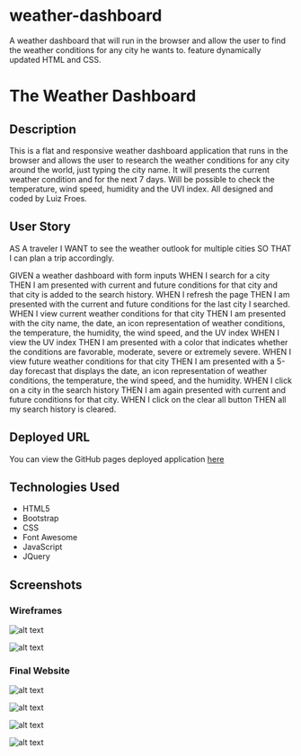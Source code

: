 # weather-dashboard

A weather dashboard that will run in the browser and allow the user to find the weather conditions for any city he wants to. feature dynamically updated HTML and CSS.

# The Weather Dashboard

## Description

This is a flat and responsive weather dashboard application that runs in the browser and allows the user to research the weather conditions for any city around the world, just typing the city name. It will presents the current weather condition and for the next 7 days. Will be possible to check the temperature, wind speed, humidity and the UVI index. All designed and coded by Luiz Froes.

## User Story

AS A traveler
I WANT to see the weather outlook for multiple cities
SO THAT I can plan a trip accordingly.

GIVEN a weather dashboard with form inputs
WHEN I search for a city
THEN I am presented with current and future conditions for that city and that city is added to the search history.
WHEN I refresh the page
THEN I am presented with the current and future conditions for the last city I searched.
WHEN I view current weather conditions for that city
THEN I am presented with the city name, the date, an icon representation of weather conditions, the temperature, the humidity, the wind speed, and the UV index
WHEN I view the UV index
THEN I am presented with a color that indicates whether the conditions are favorable, moderate, severe or extremely severe.
WHEN I view future weather conditions for that city
THEN I am presented with a 5-day forecast that displays the date, an icon representation of weather conditions, the temperature, the wind speed, and the humidity.
WHEN I click on a city in the search history
THEN I am again presented with current and future conditions for that city.
WHEN I click on the clear all button
THEN all my search history is cleared.

## Deployed URL

You can view the GitHub pages deployed application [here](https://luizfroes.github.io/weather-dashboard/)

## Technologies Used

- HTML5
- Bootstrap
- CSS
- Font Awesome
- JavaScript
- JQuery

## Screenshots

### Wireframes

![alt text](assets/images/weather-dashboard-main.png)

![alt text](assets/images/weather-dashboard-cards.png)

### Final Website

![alt text](assets/images/weather-dashboard-1.png)

![alt text](assets/images/weather-dashboard-2.png)

![alt text](assets/images/weather-dashboard-3.png)

![alt text](assets/images/weather-dashboard-4.png)
